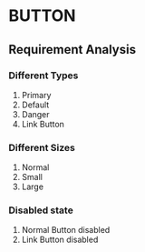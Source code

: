 # BUTTON

## Requirement Analysis

### Different Types

1. Primary
2. Default
3. Danger
4. Link Button

### Different Sizes

1. Normal
2. Small
3. Large

### Disabled state

1. Normal Button disabled
2. Link Button disabled

